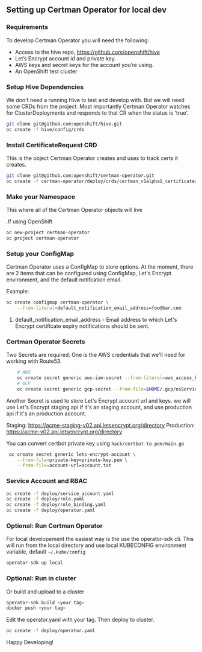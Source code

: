 ## Setting up Certman Operator for local dev
### Requirements
To develop Certman Operator you will need the following:

* Access to the hive repo, https://github.com/openshift/hive
* Let’s Encrypt account id and private key.
* AWS keys and secret keys for the account you’re using.
* An OpenShift test cluster

### Setup Hive Dependencies
We don't need a running Hive to test and develop with. But we will need some CRDs from the project. Most importantly Certman Operator watches for ClusterDeployments and responds to that CR when the status is 'true'.

```bash
git clone git@github.com:openshift/hive.git
oc create -f hive/config/crds
```
### Install CertificateRequest CRD
This is the object Certman Operator creates and uses to track certs it creates.

```bash
git clone git@github.com:openshift/certman-operator.git
oc create -f certman-operator/deploy/crds/certman_v1alpha1_certificaterequest_crd.yaml
```
### Make your Namespace
This where all of the Certman Operator objects will live

.If using OpenShift
```bash
oc new-project certman-operator
oc project certman-operator
```

### Setup your ConfigMap
Certman Operator uses a ConfigMap to store options. At the moment, there are 2 items that can be configured using ConfigMap, Let's Encrypt environment, and the default notifcation email.

Example:
```bash
oc create configmap certman-operator \
    --from-literal=default_notification_email_address=foo@bar.com
```
1. default_notification_email_address - Email address to which Let's Encrypt certificate expiry notifications should be sent.

### Certman Operator Secrets
Two Secrets are required. One is the AWS credentials that we'll need for working with Route53.

```bash
    # AWS
    oc create secret generic aws-iam-secret --from-literal=aws_access_key_id=XXX --from-literal=aws_secret_access_key=YYYY
    # GCP
    oc create secret generic gcp-secret --from-file=$HOME/.gcp/osServiceAccount.jso
```

Another Secret is used to store Let's Encrypt account url and keys. we will use Let's Encrypt staging api if it's an staging account, and use production api if it's an production account.

Staging: https://acme-staging-v02.api.letsencrypt.org/directory
Production: https://acme-v02.api.letsencrypt.org/directory

You can convert certbot private key using `hack/certbot-to-pem/main.go`

```bash
 oc create secret generic lets-encrypt-account \
    --from-file=private-key=private-key.pem \
    --from-file=account-url=account.txt
```

### Service Account and RBAC

```bash
oc create -f deploy/service_account.yaml
oc create -f deploy/role.yaml
oc create -f deploy/role_binding.yaml
oc create -f deploy/operator.yaml
```

### Optional: Run Certman Operator
For local developement the easiest way is the use the operator-sdk cli. This will run from the local directory and use local KUBECONFIG environment variable, default `~/.kube/config`

```bash
operator-sdk up local
```
### Optional: Run in cluster
Or build and upload to a cluster
```bash
operator-sdk build <your tag>
docker push <your tag>
```
Edit the operator.yaml with your tag. Then deploy to cluster.
```bash
oc create -f deploy/operator.yaml
```
Happy Developing!
